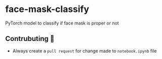 # face-mask-classify
PyTorch model to classify if face mask is proper or not

## Contrubuting :handshake:
- Always create a `pull request` for change made to `notebook.ipynb` file
